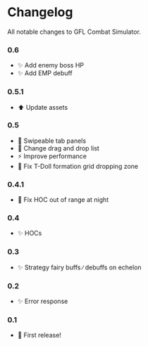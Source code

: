 # Changelog

All notable changes to GFL Combat Simulator.

### 0.6
- ✨ Add enemy boss HP
- ✨ Add EMP debuff


### 0.5.1
- ⬆️ Update assets


### 0.5
- 🎨 Swipeable tab panels
- 🎨 Change drag and drop list
- ⚡️ Improve performance
- 🐛 Fix T-Doll formation grid dropping zone


### 0.4.1
- 🐛 Fix HOC out of range at night


### 0.4
- ✨ HOCs


### 0.3
- ✨ Strategy fairy buffs ∕ debuffs on echelon


### 0.2
- ✨ Error response


### 0.1

- 🎉 First release!
